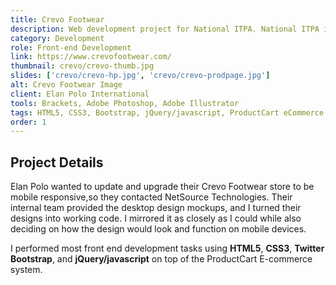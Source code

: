 ```yaml
---
title: Crevo Footwear
description: Web development project for National ITPA. National ITPA is the volunteer organization created by and for the independent telecommunications industry. I handled all design and development tasks using HTML5, Bootstrap, CSS3, jQuery/javascript, and SiteSource 3 CMS (ASP.net).
category: Development
role: Front-end Development
link: https://www.crevofootwear.com/
thumbnail: crevo/crevo-thumb.jpg
slides: ['crevo/crevo-hp.jpg', 'crevo/crevo-prodpage.jpg']
alt: Crevo Footwear Image
client: Elan Polo International
tools: Brackets, Adobe Photoshop, Adobe Illustrator
tags: HTML5, CSS3, Bootstrap, jQuery/javascript, ProductCart eCommerce
order: 1
---
```


## Project Details

Elan Polo wanted to update and upgrade their Crevo Footwear store to be mobile responsive,so they contacted NetSource Technologies. Their internal team provided the desktop design mockups, and I turned their designs into working code. I mirrored it as closely as I could while also deciding on how the design would look and function on mobile devices.

I performed most front end development tasks using **HTML5**, **CSS3**, **Twitter Bootstrap**, and **jQuery/javascript** on top of the ProductCart E-commerce system.